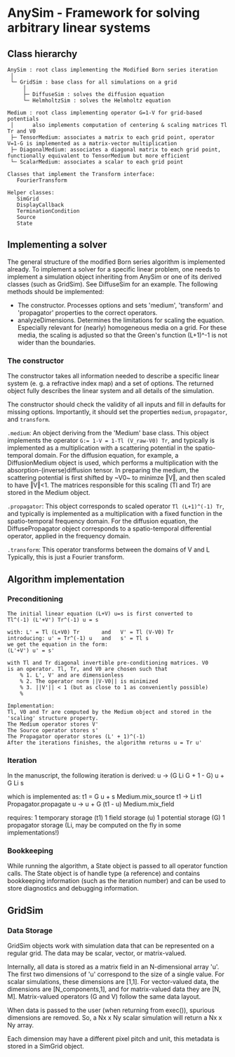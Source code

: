 # AnySim - Framework for solving arbitrary linear systems

## Class hierarchy
~~~
AnySim : root class implementing the Modified Born series iteration
 │
 └─ GridSim : base class for all simulations on a grid
     │
     ├─ DiffuseSim : solves the diffusion equation
     └─ HelmholtzSim : solves the Helmholtz equation

Medium : root class implementing operator G=1-V for grid-based potentials
 │      also implements computation of centering & scaling matrices Tl Tr and V0
 ├─ TensorMedium: associates a matrix to each grid point, operator V=1-G is implemented as a matrix-vector multiplication
 ├─ DiagonalMedium: associates a diagonal matrix to each grid point, functionally equivalent to TensorMedium but more efficient
 └─ ScalarMedium: associates a scalar to each grid point
   
Classes that implement the Transform interface:
   FourierTransform

Helper classes:
   SimGrid
   DisplayCallback
   TerminationCondition
   Source
   State
~~~

## Implementing a solver
The general structure of the modified Born series algorithm is implemented
already. To implement a solver for a specific linear problem, one needs to
implement a simulation object inheriting from AnySim or one of its derived
classes (such as GridSim). See DiffuseSim for an example. The following
methods should be implemented:
  * The constructor. Processes options and sets 'medium', 'transform' and 
    'propagator' properties to the correct operators.
  * analyzeDimensions. Determines the limitations for scaling the equation.
    Especially relevant for (nearly) homogeneous media on a grid. For these
    media, the scaling is adjusted so that the Green's function (L+1)^-1 is not
    wider than the boundaries.
 
### The constructor
The constructor takes all information needed to describe a specific linear
system (e. g. a refractive index map) and a set of options. The returned
object fully describes the linear system and all details of the simulation. 

The constructor should check the validity of all inputs and fill in
defaults for missing options. Importantly, it should set the properties
`medium`, `propagator`, and `transform`. 

`.medium`: An object deriving from the 'Medium' base class. This object
  implements the operator `G:= 1-V = 1-Tl (V_raw-V0) Tr`, and typically is
  implemented as a multiplication with a scattering potential in the 
  spatio-temporal domain.
  For the diffusion equation, for example, a DiffusionMedium object is used,
  which performs a multiplication with the absorption-(inverse)diffusion tensor.
  In preparing the medium, the scattering potential is first
  shifted by ~V0~ to minimze ‖V‖, and then scaled to have ‖V‖<1. The matrices
  responsible for this scaling (Tl and Tr) are stored in the Medium object.

`.propagator`: This object corresponds to scaled operator `Tl (L+1)^(-1) Tr`, and typically
  is implemented as a multiplication with a fixed function in the spatio-temporal frequency domain.
  For the diffusion equation, the DiffusePropagator object corresponds
  to a spatio-temporal differential operator, applied in the frequency
  domain.

`.transform`: This operator transforms between the domains of V and L
  Typically, this is just a Fourier transform.


## Algorithm implementation
### Preconditioning
    The initial linear equation (L+V) u=s is first converted to
    Tl^(-1) (L'+V') Tr^(-1) u = s

    with: L' = Tl (L+V0) Tr       and   V' = Tl (V-V0) Tr
    introducing: u' = Tr^(-1) u   and   s' = Tl s
    we get the equation in the form:
    (L'+V') u' = s'

    with Tl and Tr diagonal invertible pre-conditioning matrices. V0
    is an operator. Tl, Tr, and V0 are chosen such that
        % 1. L', V' and are dimensionless
        % 2. The operator norm ||V-V0|| is minimized
        % 3. ||V'|| < 1 (but as close to 1 as conveniently possible)
        %
    
    Implementation:
    Tl, V0 and Tr are computed by the Medium object and stored in the
    'scaling' structure property.
    The Medium operator stores V'
    The Source operator stores s'
    The Propagator operator stores (L' + 1)^(-1)
    After the iterations finishes, the algorithm returns u = Tr u'

### Iteration
In the manuscript, the following iteration is derived:
    u -> (G Li G + 1 - G) u + G Li s

which is implemented as:
    t1 = G u + s            Medium.mix_source
    t1 -> Li t1             Propagator.propagate
    u -> u + G (t1 - u)     Medium.mix_field

requires:
1 temporary storage (t1)
1 field storage (u)
1 potential storage (G)
1 propagator storage (Li, may be computed on the fly in some implementations!)


### Bookkeeping
While running the algorithm, a State object is passed to all operator
function calls. The State object is of handle type (a reference) and
contains bookkeeping information (such as the iteration number) and can be
used to store diagnostics and debugging information.


## GridSim
### Data Storage
GridSim objects work with simulation data that can be represented on a
regular grid. The data may be scalar, vector, or matrix-valued.

Internally, all data is stored as a matrix field in an N-dimensional array 'u'.
The first two dimensions of 'u' correspond to the size of a single value.
For scalar simulations, these dimensions are [1,1]. For vector-valued
data, the dimensions are [N_components,1], and for matrix-valued data
they are [N, M]. Matrix-valued operators (G and V) follow the same data layout.

When data is passed to the user (when returning from exec()), spurious
dimensions are removed. So, a Nx x Ny scalar simulation will return a Nx x Ny
array.

Each dimension may have a different pixel pitch and unit, this metadata
is stored in a SimGrid object.
